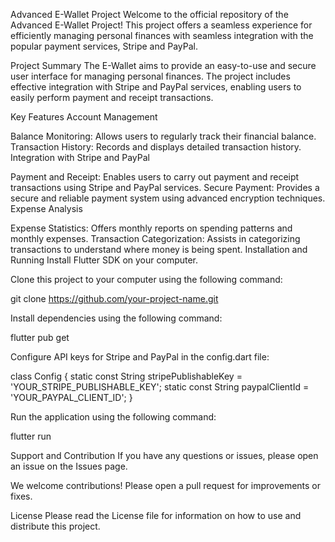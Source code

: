 Advanced E-Wallet Project
Welcome to the official repository of the Advanced E-Wallet Project! This project offers a seamless experience for efficiently managing personal finances with seamless integration with the popular payment services, Stripe and PayPal.

Project Summary
The E-Wallet aims to provide an easy-to-use and secure user interface for managing personal finances. The project includes effective integration with Stripe and PayPal services, enabling users to easily perform payment and receipt transactions.

Key Features
Account Management

Balance Monitoring: Allows users to regularly track their financial balance.
Transaction History: Records and displays detailed transaction history.
Integration with Stripe and PayPal

Payment and Receipt: Enables users to carry out payment and receipt transactions using Stripe and PayPal services.
Secure Payment: Provides a secure and reliable payment system using advanced encryption techniques.
Expense Analysis

Expense Statistics: Offers monthly reports on spending patterns and monthly expenses.
Transaction Categorization: Assists in categorizing transactions to understand where money is being spent.
Installation and Running
Install Flutter SDK on your computer.

Clone this project to your computer using the following command:

git clone https://github.com/your-project-name.git

Install dependencies using the following command:

flutter pub get

Configure API keys for Stripe and PayPal in the config.dart file:

class Config { static const String stripePublishableKey = 'YOUR_STRIPE_PUBLISHABLE_KEY'; static const String paypalClientId = 'YOUR_PAYPAL_CLIENT_ID'; }

Run the application using the following command:

flutter run

Support and Contribution If you have any questions or issues, please open an issue on the Issues page.

We welcome contributions! Please open a pull request for improvements or fixes.

License Please read the License file for information on how to use and distribute this project.
